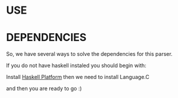 USE
===

DEPENDENCIES
============
So, we have several ways to solve the dependencies for this parser.

If you do not have haskell instaled you should begin with:

Install [Haskell Platform](http://hackage.haskell.org/platform/ "haskell platform") then we need to install Language.C




and then you are ready to go :)


